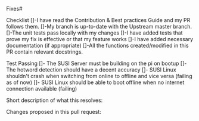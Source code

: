 Fixes#

Checklist
 []-I have read the Contribution & Best practices Guide and my PR follows them.
 []-My branch is up-to-date with the Upstream master branch.
 []-The unit tests pass locally with my changes
 []-I have added tests that prove my fix is effective or that my feature works
 []-I have added necessary documentation (if appropriate)
 []-All the functions created/modified in this PR contain relevant docstrings.

Test Passing
[]- The SUSI Server must be building on the pi on bootup
[]- The hotword detection should have a decent accuracy
[]- SUSI Linux shouldn't crash when switching from online to offline and vice versa (failing as of now)
[]- SUSI Linux should be able to boot offline when no internet connection available (failing)

Short description of what this resolves:

Changes proposed in this pull request:
